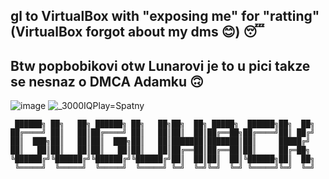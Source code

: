 gl to VirtualBox with "exposing me" for "ratting" (VirtualBox forgot about my dms 😊) 😴
---------------------------------------------------------------------------------------
Btw popbobikovi otw Lunarovi je to u pici takze se nesnaz o DMCA Adamku 🙃
----------------------------------------------------------------------------------------
![image](https://user-images.githubusercontent.com/75604883/179795707-895678b5-b6de-4aad-b466-1f777b6f8270.png)
![_3000IQPlay=Spatny](https://user-images.githubusercontent.com/75604883/179793456-52861ecb-783d-498e-910d-9921a9949a15.png)
```
 ██████╗ ██╗   ██╗ ██████╗ ██╗   ██╗██╗  ██╗ █████╗  ██████╗██╗  ██╗
██╔════╝ ██║   ██║██╔════╝ ██║   ██║██║  ██║██╔══██╗██╔════╝██║ ██╔╝
██║  ███╗██║   ██║██║  ███╗██║   ██║███████║███████║██║     █████╔╝ 
██║   ██║██║   ██║██║   ██║██║   ██║██╔══██║██╔══██║██║     ██╔═██╗ 
╚██████╔╝╚██████╔╝╚██████╔╝╚██████╔╝██║  ██║██║  ██║╚██████╗██║  ██╗
 ╚═════╝  ╚═════╝  ╚═════╝  ╚═════╝ ╚═╝  ╚═╝╚═╝  ╚═╝ ╚═════╝╚═╝  ╚═╝
```
